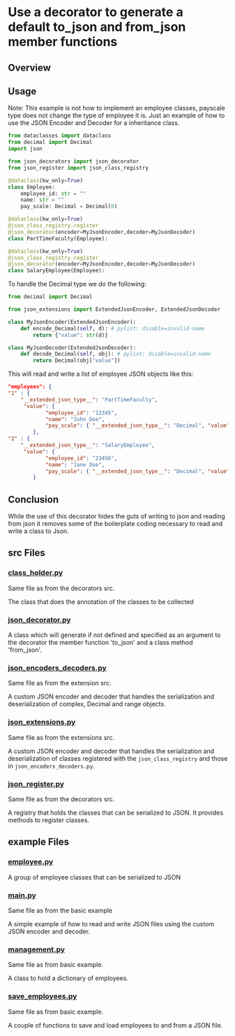 # Use a decorator to generate a default to_json and from_json member functions

## Overview

## Usage
Note: This example is not how to implement an employee classes, payscale type does not change the type of employee it is.
Just an example of how to use the JSON Encoder and Decoder for a inheritance class.

```python
from dataclasses import dataclass
from decimal import Decimal
import json

from json_decorators import json_decorator
from json_register import json_class_registry

@dataclass(kw_only=True)
class Employee:
    employee_id: str = ""
    name: str = ""
    pay_scale: Decimal = Decimal(0)

@dataclass(kw_only=True)
@json_class_registry.register
@json_decorator(encoder=MyJsonEncoder,decoder=MyJsonDecoder)
class PartTimeFaculty(Employee):

@dataclass(kw_only=True)
@json_class_registry.register
@json_decorator(encoder=MyJsonEncoder,decoder=MyJsonDecoder)
class SalaryEmployee(Employee):
```

To handle the Decimal type we do the following:

```python
from decimal import Decimal

from json_extensions import ExtendedJsonEncoder, ExtendedJsonDecoder

class MyJsonEncoder(ExtendedJsonEncoder):
    def encode_Decimal(self, d): # pylint: disable=invalid-name
        return {"value": str(d)}

class MyJsonDecoder(ExtendedJsonDecoder):
    def decode_Decimal(self, obj): # pylint: disable=invalid-name
        return Decimal(obj["value"])
```

This will read and write a list of employee JSON objects like this:

```json
"employees": {
"1" : {
    "__extended_json_type__": "PartTimeFaculty",
     "value": {
            "employee_id": "12345",
            "name": "John Doe",
            "pay_scale": { "__extended_json_type__": "Decimal", "value": "5000.00"}
        },
"2" : {
    "__extended_json_type__": "SalaryEmployee",
     "value": {
            "employee_id": "23456",
            "name": "Jane Doe",
            "pay_scale": { "__extended_json_type__": "Decimal", "value": "250000.00"}
        }
```

## Conclusion
While the use of this decorator hides the guts of writing to json and reading from json it removes
some of the boilerplate coding necessary to read and write a class to Json.

## src Files
### [class_holder.py](../decorators/src/class_holder.py)
Same file as from the decorators src.

The class that does the annotation of the classes to be collected

### [json_decorator.py](src/json_decorator.py)
A class which will generate if not defined and specified as
an argument to the decorator the member function 'to_json' and a class method 'from_json'.

### [json_encoders_decoders.py](src/json_encoders_decoders.py)
Same file as from the extension src.

A custom JSON encoder and decoder that handles the serialization and deserialization of complex, Decimal and range objects.

### [json_extensions.py](src/json_extensions.py)
Same file as from the extensions src.

A custom JSON encoder and decoder that handles the serialization and deserialization of classes registered with the
`json_class_registry` and those in `json_encoders_decoders.py`.

### [json_register.py](../decorators/src/json_register.py)
Same file as from the decorators src.

A registry that holds the classes that can be serialized to JSON. It provides methods to register classes.

## example Files
### [employee.py](example/employee.py)
A group of employee classes that can be serialized to JSON

### [main.py](../basic/example/main.py)
Same file as from the basic example

A simple example of how to read and write JSON files using the custom JSON encoder and decoder.

### [management.py](../basic/example/management.py)
Same file as from basic example.

A class to hold a dictionary of employees.

### [save_employees.py](../basic/example/save_employees.py)
Same file as from basic example.

A couple of functions to save and load employees to and from a JSON file.
